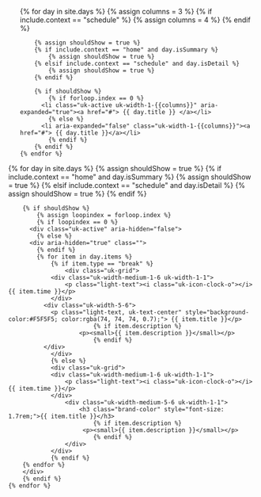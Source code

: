 <div class="uk-width-1-1">
  <ul class="uk-tab uk-tab-center uk-tab-grid uk-margin-large-bottom" data-uk-tab data-uk-switcher="{connect:'#Schedule'}">
		{% for day in site.days %}
  		{% assign columns = 3 %}
  		{% if include.context == "schedule" %}
  	    {% assign columns = 4 %}
  		{% endif %}
			
  		{% assign shouldShow = true %}
  		{% if include.context == "home" and day.isSummary %}
  			{% assign shouldShow = true %}
  		{% elsif include.context == "schedule" and day.isDetail %}
  			{% assign shouldShow = true %}
  		{% endif %}
			
  		{% if shouldShow %}
  			{% if forloop.index == 0 %}
          <li class="uk-active uk-width-1-{{columns}}" aria-expanded="true"><a href="#"> {{ day.title }} </a></li>
  			{% else %}
          <li aria-expanded="false" class="uk-width-1-{{columns}}"><a href="#"> {{ day.title }}</a></li>
  			{% endif %}
  		{% endif %}
  	{% endfor %}
  </ul>
		  
   <div id="Schedule" class="uk-switcher">
  	{% for day in site.days %}	
  		{% assign shouldShow = true %}
  		{% if include.context == "home" and day.isSummary %}
  			{% assign shouldShow = true %}
  		{% elsif include.context == "schedule" and day.isDetail %}
  			{% assign shouldShow = true %}
  		{% endif %}
			
  		{% if shouldShow %}
  			{% assign loopindex = forloop.index %}
  			{% if loopindex == 0 %}
          <div class="uk-active" aria-hidden="false">
  			{% else %}
          <div aria-hidden="true" class="">
  			{% endif %}
    		{% for item in day.items %}
  				{% if item.type == "break" %}
  					<div class="uk-grid">
      		  	<div class="uk-width-medium-1-6 uk-width-1-1">
          			<p class="light-text"><i class="uk-icon-clock-o"></i> {{ item.time }}</p>
       		   	</div>
  	          <div class="uk-width-5-6">
                <p class="light-text, uk-text-center" style="background-color:#F5F5F5; color:rgba(74, 74, 74, 0.7);"> {{ item.title }}</p>
  							{% if item.description %}
      				    <p><small>{{ item.description }}</small></p>
  							{% endif %}
  	          </div>
  			    </div>
  				{% else %}
         	 	<div class="uk-grid">
      		  	<div class="uk-width-medium-1-6 uk-width-1-1">
          			<p class="light-text"><i class="uk-icon-clock-o"></i> {{ item.time }}</p>
       		   	</div>
        		 	<div class="uk-width-medium-5-6 uk-width-1-1">
        				<h3 class="brand-color" style="font-size: 1.7rem;">{{ item.title }}</h3>
  							{% if item.description %}
      				     <p><small>{{ item.description }}</small></p>
  							{% endif %}
        			</div>
        		</div>
  				{% endif %}
  	    {% endfor %}
        </div>
  		{% endif %}
  	{% endfor %}
  </div>					  
</div>